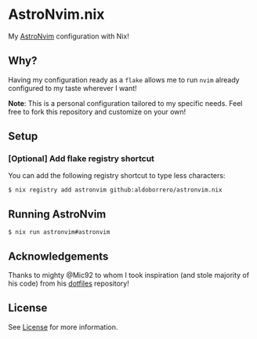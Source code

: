 # AstroNvim.nix

My [AstroNvim](https://astronvim.com/) configuration with Nix!

## Why?

Having my configuration ready as a `flake` allows me to run `nvim` already configured to my taste wherever I want!

**Note**: This is a personal configuration tailored to my specific needs. Feel free to fork this repository and customize on your own!

## Setup

### \[Optional\] Add flake registry shortcut

You can add the following registry shortcut to type less characters:

```console
$ nix registry add astronvim github:aldoborrero/astronvim.nix
```

## Running AstroNvim

```console
$ nix run astronvim#astronvim
```

## Acknowledgements

Thanks to mighty @Mic92 to whom I took inspiration (and stole majority of his code) from his [dotfiles](https://github.com/mic92/dotfiles) repository!

## License

See [License](License) for more information.
